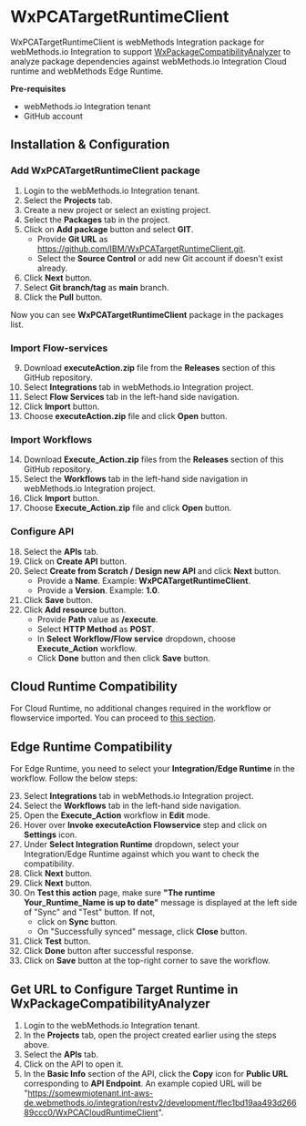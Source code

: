 # WxPCATargetRuntimeClient
WxPCATargetRuntimeClient is webMethods Integration package for webMethods.io Integration to support [WxPackageCompatibilityAnalyzer](https://github.com/IBM/WxPackageCompatibilityAnalyzer.git) to analyze package dependencies against webMethods.io Integration Cloud runtime and webMethods Edge Runtime.

**Pre-requisites**
* webMethods.io Integration tenant
* GitHub account

## Installation & Configuration

### Add WxPCATargetRuntimeClient package
1. Login to the webMethods.io Integration tenant.
2. Select the **Projects** tab.
3. Create a new project or select an existing project.
4. Select the **Packages** tab in the project.
5. Click on **Add package** button and select **GIT**.
   * Provide **Git URL** as https://github.com/IBM/WxPCATargetRuntimeClient.git.
   * Select the **Source Control** or add new Git account if doesn't exist already.
6. Click **Next** button.
7. Select **Git branch/tag** as **main** branch.
8. Click the **Pull** button.

Now you can see **WxPCATargetRuntimeClient** package in the packages list.

### Import Flow-services
9. Download **executeAction.zip** file from the **Releases** section of this GitHub repository.
10. Select **Integrations** tab in webMethods.io Integration project.
11. Select **Flow Services** tab in the left-hand side navigation.
12. Click **Import** button.
13. Choose **executeAction.zip** file and click **Open** button.

### Import Workflows
14. Download **Execute_Action.zip** files from the **Releases** section of this GitHub repository.
15. Select the **Workflows** tab in the left-hand side navigation in webMethods.io Integration project.
16. Click **Import** button.
17. Choose **Execute_Action.zip** file and click **Open** button.

### Configure API
18. Select the **APIs** tab.
19. Click on **Create API** button.
20. Select **Create from Scratch / Design new API** and click **Next** button.
    * Provide a **Name**. Example: **WxPCATargetRuntimeClient**.
    * Provide a **Version**. Example: **1.0**.
21. Click **Save** button.
22. Click **Add resource** button.
    * Provide **Path** value as **/execute**.
    * Select **HTTP Method** as **POST**.
    * In **Select Workflow/Flow service** dropdown, choose **Execute_Action** workflow.
    * Click **Done** button and then click **Save** button.

## Cloud Runtime Compatibility
For Cloud Runtime, no additional changes required in the workflow or flowservice imported. You can proceed to [this section](https://github.com/IBM/WxPCATargetRuntimeClient/tree/main?tab=readme-ov-file#get-url-to-configure-target-runtime-in-wxpackagecompatibilityanalyzer).

## Edge Runtime Compatibility
For Edge Runtime, you need to select your **Integration/Edge Runtime** in the workflow. Follow the below steps:

23. Select **Integrations** tab in webMethods.io Integration project.
24. Select the **Workflows** tab in the left-hand side navigation.
25. Open the **Execute_Action** workflow in **Edit** mode.
26. Hover over **Invoke executeAction Flowservice** step and click on **Settings** icon.
27. Under **Select Integration Runtime** dropdown, select your Integration/Edge Runtime against which you want to check the compatibility.
28. Click **Next** button.
29. Click **Next** button.
30. On **Test this action** page, make sure **"The runtime Your_Runtime_Name is up to date"** message is displayed at the left side of "Sync" and "Test" button. If not,
    * click on **Sync** button.
    * On "Successfully synced" message, click **Close** button.
31. Click **Test** button.
32. Click **Done** button after successful response.
33. Click on **Save** button at the top-right corner to save the workflow.

## Get URL to Configure Target Runtime in WxPackageCompatibilityAnalyzer
1. Login to the webMethods.io Integration tenant.
2. In the **Projects** tab, open the project created earlier using the steps above.
3. Select the **APIs** tab.
4. Click on the API to open it.
5. In the **Basic Info** section of the API, click the **Copy** icon for **Public URL** corresponding to **API Endpoint**. An example copied URL will be "https://somewmiotenant.int-aws-de.webmethods.io/integration/restv2/development/flec1bd19aa493d26689ccc0/WxPCACloudRuntimeClient".
